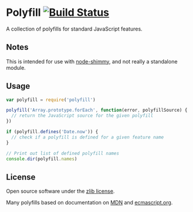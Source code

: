 Polyfill [![Build Status](https://travis-ci.org/marcello3d/polyfill.js.png)](https://travis-ci.org/marcello3d/polyfill.js)
==================
A collection of polyfills for standard JavaScript features.

Notes
-----

This is intended for use with [node-shimmy](https://github.com/marcello3d/node-shimmy), and not really a standalone 
module.

Usage
-----

```js
var polyfill = require('polyfill')

polyfill('Array.prototype.forEach', function(error, polyfillSource) {
  // return the JavaScript source for the given polyfill
})

if (polyfill.defines('Date.now')) {
  // check if a polyfill is defined for a given feature name
}

// Print out list of defined polyfill names
console.dir(polyfill.names)
```



License
-------
Open source software under the [zlib license](LICENSE).

Many polyfills based on documentation on [MDN](https://developer.mozilla.org/en-US/docs/JavaScript/Reference) and
[ecmascript.org](http://wiki.ecmascript.org/doku.php).